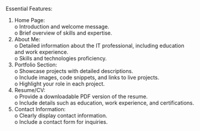 Essential Features:</br>
1. Home Page:</br>
o Introduction and welcome message.</br>
o Brief overview of skills and expertise.</br>
2. About Me:</br>
o Detailed information about the IT professional, including education and work
experience.</br>
o Skills and technologies proficiency.</br>
3. Portfolio Section:</br>
o Showcase projects with detailed descriptions.</br>
o Include images, code snippets, and links to live projects.</br>
o Highlight your role in each project.</br>
4. Resume/CV:</br>
o Provide a downloadable PDF version of the resume.</br>
o Include details such as education, work experience, and certifications.</br>
5. Contact Information:</br>
o Clearly display contact information.</br>
o Include a contact form for inquiries.</br>
